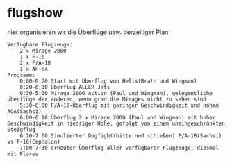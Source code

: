 # flugshow
hier organisieren wir die Überflüge usw.
derzeitiger Plan:




	Verfügbare Flugzeuge:
		2 x Mirage 2000
		1 x F-16
		2 x F/A-18
		1 x AH-64
	Programm:
		0:00-0:20 Start mit Überflug von Helis(Bra!n und Wingman)
		0:20-0:30 Überflug ALLER Jets
		0:30-5:30 Mirage 2000 Action (Paul und Wingman), gelegentliche Überflüge der anderen, wenn grad die Mirages nicht zu sehen sind
 		5:30-6:00 F/A-18-Überflug mit geringer Geschwindigkeit und hohem AOA(Sachsi)
		6:00-6:10 Überflug 2 x Mirage 2000 (Paul und Wingman) mit hoher Geschwindigkeit in niedriger Höhe, gefolgt von einem uneingeschränkten Steigflug
		6:10-7:00 Simulierter Dogfight(bitte ned schießen) F/A-18(Sachsi) vs F-16(Cephalon)
		7:00-7:30 erneuter Überflug aller verfügbarer Flugzeuge, diesmal mit Flares

